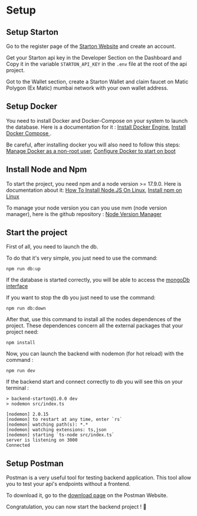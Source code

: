# Setup

## Setup Starton 

Go to the register page of the [Starton Website](https://app.starton.io/register) and create an account.

Get your Starton api key in the Developer Section on the Dashboard and Copy it in the variable `STARTON_API_KEY` in the `.env` file at the root of the api project.

Got to the Wallet section, create a Starton Wallet and claim faucet on Matic Polygon (Ex Matic) mumbai network with your own wallet address.

## Setup Docker

You need to install Docker and Docker-Compose on your system to launch the database. Here is a documentation for it : [Install Docker Engine](https://docs.docker.com/engine/install/), [Install Docker Compose
](https://docs.docker.com/compose/install/).

Be careful, after installing docker you will also need to follow this steps: [Manage Docker as a non-root user](https://docs.docker.com/engine/install/linux-postinstall/#manage-docker-as-a-non-root-user), [Configure Docker to start on boot](https://docs.docker.com/engine/install/linux-postinstall/#configure-docker-to-start-on-boot)

## Install Node and Npm

To start the project, you need npm and a node version >= 17.9.0. Here is documentation about it: [How To Install Node.JS On Linux](https://upstack.co/knowledge/how-to-install-node-js-on-linux), [Install npm on Linux](https://linuxconfig.org/install-npm-on-linux)

To manage your node version you can you use nvm (node version manager), here is the github repository : [Node Version Manager](https://github.com/nvm-sh/nvm)


## Start the project

First of all, you need to launch the db.

To do that it's very simple, you just need to use the command:

    npm run db:up

If the database is started correctly, you will be able to access the [mongoDb interface](http://localhost:8081/)

If you want to stop the db you just need to use the command:

    npm run db:down

After that, use this command to install all the nodes dependences of the project. These dependences concern all the external packages that your project need:

    npm install

Now, you can launch the backend with nodemon (for hot reload) with the command :

    npm run dev

If the backend start and connect correctly to db you will see this on your terminal :

    > backend-starton@1.0.0 dev
    > nodemon src/index.ts

    [nodemon] 2.0.15
    [nodemon] to restart at any time, enter `rs`
    [nodemon] watching path(s): *.*
    [nodemon] watching extensions: ts,json
    [nodemon] starting `ts-node src/index.ts`
    server is listening on 3000
    Connected

## Setup Postman

Postman is a very useful tool for testing backend application.
This tool allow you to test your api's endpoints without a frontend.

To download it, go to the [download page](https://www.postman.com/downloads/) on the Postman Website.

Congratulation, you can now start the backend project ! 🎉